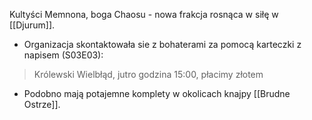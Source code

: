 Kultyści Memnona, boga Chaosu - nowa frakcja rosnąca w siłę w [[Djurum]].

* Organizacja skontaktowała sie z bohaterami za pomocą karteczki z napisem (S03E03):
> Królewski Wielbłąd, jutro godzina 15:00, płacimy złotem

* Podobno mają potajemne komplety w okolicach knajpy [[Brudne Ostrze]].
